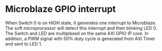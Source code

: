 # Microblaze GPIO interrupt	
When Switch 0 is on HIGH state, it generates one interrupt to Microblaze. The soft microprocessor will detect this interrupt and then blinking LED 0. The Switch and LED are multiplexed on the same AXI GPIO IP core. In addition, a PWM signal with 50% duty cycle is generated from AXI Timer and sent to LED 1.  

